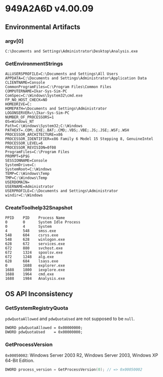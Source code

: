# 949A2A6D v4.00.09

## Environmental Artifacts

### argv[0]

```
C:\Documents and Settings\Administrator\Desktop\Analysis.exe
```

### GetEnvironmentStrings

```
ALLUSERSPROFILE=C:\Documents and Settings\All Users
APPDATA=C:\Documents and Settings\Administrator\Application Data
CLIENTNAME=Console
CommonProgramFiles=C:\Program Files\Common Files
COMPUTERNAME=Ikar-Sys-Sim-PC
ComSpec=C:\Windows\System32\cmd.exe
FP_NO_HOST_CHECK=NO
HOMEDRIVE=C:
HOMEPATH=\Documents and Settings\Administrator
LOGONSERVER=\\Ikar-Sys-Sim-PC
NUMBER_OF_PROCESSORS=1
OS=Windows_NT
Path=C:\Windows\System32;C:\Windows
PATHEXT=.COM;.EXE;.BAT;.CMD;.VBS;.VBE;.JS;.JSE;.WSF;.WSH
PROCESSOR_ARCHITECTURE=x86
PROCESSOR_IDENTIFIER=x86 Family 6 Model 15 Stepping 8, GenuineIntel
PROCESSOR_LEVEL=6
PROCESSOR_REVISION=0f08
ProgramFiles=C:\Program Files
PROMPT=$P$G
SESSIONNAME=Console
SystemDrive=C:
SystemRoot=C:\Windows
TEMP=C:\Windows\Temp
TMP=C:\Windows\Temp
USERDOMAIN=
USERNAME=Administrator
USERPROFILE=C:\Documents and Settings\Administrator
windir=C:\Windows
```

### CreateToolhelp32Snapshot

```
PPID    PID    Process Name
0       0      System Idle Process
0       4      System
4       548    smss.exe
548     604    csrss.exe
548     628    winlogon.exe
628     672    services.exe
672     880    svchost.exe
672     1324   spoolsv.exe
672     1248   alg.exe
628     684    lsass.exe
0       1688   explorer.exe
1688    1800   iexplore.exe
1688    1964   cmd.exe
1688    1984   Analysis.exe
```

## OS API Inconsistency

### GetSystemRegistryQuota

`pdwQuotaAllowed` and `pdwQuotaUsed` are not supposed to be `null`.

```
DWORD pdwQuotaAllowed = 0x00000000;
DWORD pdwQuotaUsed    = 0x00000000;
```

### GetProcessVersion

`0x00050002`: Windows Server 2003 R2, Windows Server 2003, Windows XP 64-Bit Edition.

```c
DWORD process_version = GetProcessVersion(0); // => 0x00050002
```
